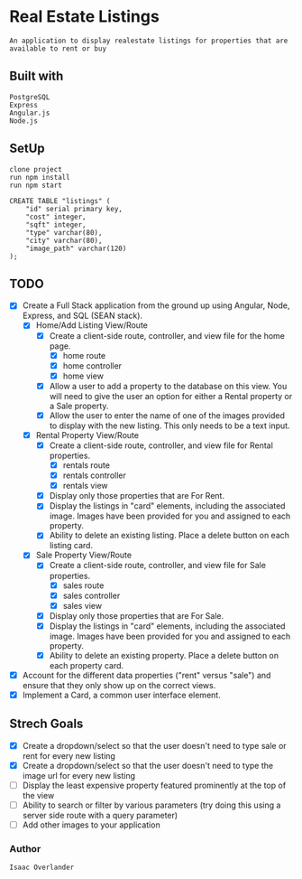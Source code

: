 # Real Estate Listings
    An application to display realestate listings for properties that are available to rent or buy

## Built with
    PostgreSQL
    Express
    Angular.js
    Node.js

## SetUp
    clone project
    run npm install
    run npm start

    CREATE TABLE "listings" (
        "id" serial primary key,
        "cost" integer,
        "sqft" integer, 
        "type" varchar(80), 
        "city" varchar(80),
        "image_path" varchar(120)
    );
## TODO
 - [x] Create a Full Stack application from the ground up using Angular, Node, Express, and SQL (SEAN stack).
    - [x] Home/Add Listing View/Route
        - [x] Create a client-side route, controller, and view file for the home page.
            - [x] home route
            - [x] home controller
            - [x] home view  
        - [x] Allow a user to add a property to the database on this view. You will need to give the user an option for either a Rental property or a Sale property.
        - [x] Allow the user to enter the name of one of the images provided to display with the new listing. This only needs to be a text input.
    - [x] Rental Property View/Route
        - [x] Create a client-side route, controller, and view file for Rental properties.
            - [x] rentals route
            - [x] rentals controller
            - [x] rentals view  
        - [x] Display only those properties that are For Rent.
        - [x] Display the listings in "card" elements, including the associated image. Images have been provided for you and assigned to each property.
        - [x] Ability to delete an existing listing. Place a delete button on each listing card.
    - [x] Sale Property View/Route
        - [x] Create a client-side route, controller, and view file for Sale properties.
            - [x] sales route
            - [x] sales controller
            - [x] sales view
        - [x] Display only those properties that are For Sale.
        - [x] Display the listings in "card" elements, including the associated image. Images have been provided for you and assigned to each property.
        - [x] Ability to delete an existing property. Place a delete button on each property card.
 - [x] Account for the different data properties ("rent" versus "sale") and ensure that they only show up on the correct views.
- [x] Implement a Card, a common user interface element.

## Strech Goals
 - [x] Create a dropdown/select so that the user doesn't need to type sale or rent for every new listing
 - [x] Create a dropdown/select so that the user doesn't need to type the image url for every new listing
 - [ ] Display the least expensive property featured prominently at the top of the view
 - [ ] Ability to search or filter by various parameters (try doing this using a server side route with a query parameter)
 - [ ] Add other images to your application

### Author
    Isaac Overlander


